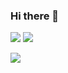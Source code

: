 ### Hi there 👋

<img src="https://github-readme-stats.vercel.app/api?locale=cn&username=wefashe&include_all_commits=true&show_icons=true&hide_title=true&hide_border=true&line_height=20" 
/>
<img 
   src="https://github-readme-stats.vercel.app/api/top-langs/?locale=cn&username=wefashe&layout=compact&hide_title=true&hide_border=true&line_height=20" 
/>

<img src="https://activity-graph.herokuapp.com/graph?username=wefashe&bg_color=ffffff&color=9e4c98&line=9e4c98&point=403d3d&hide_border=true&hide_title=true" 
/>


